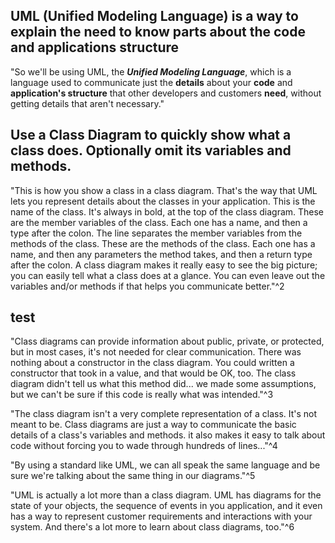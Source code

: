 
## UML (Unified Modeling Language) is a way to explain the need to know parts about the code and applications structure
"So we'll be using UML, the ***Unified Modeling Language***, which is a language used to communicate just the **details** about your **code** and **application's structure** that other developers and customers **need**, without getting details that aren't necessary."

## Use a Class Diagram to quickly show what a class does. Optionally omit its variables and methods.
"This is how you show a class in a class diagram. That's the way that UML lets you represent details about the classes in your application. This is the name of the class. It's always in bold, at the top of the class diagram. These are the member variables of the class. Each one has a name, and then a type after the colon. The line separates the member variables from the methods of the class. These are the methods of the class. Each one has a name, and then any parameters the method takes, and then a return type after the colon. A class diagram makes it really easy to see the big picture; you can easily tell what a class does at a glance. You can even leave out the variables and/or methods if that helps you communicate better."^2

## test
"Class diagrams can provide information about public, private, or protected, but in most cases, it's not needed for clear communication. There was nothing about a constructor in the class diagram. You could written a constructor that took in a value, and that would be OK, too. The class diagram didn't tell us what this method did... we made some assumptions, but we can't be sure if this code is really what was intended."^3

"The class diagram isn't a very complete representation of a class. It's not meant to be. Class diagrams are just a way to communicate the basic details of a class's variables and methods. it also makes it easy to talk about code without forcing you to wade through hundreds of lines..."^4

"By using a standard like UML, we can all speak the same language and be sure we're talking about the same thing in our diagrams."^5

"UML is actually a lot more than a class diagram. UML has diagrams for the state of your objects, the sequence of events in you application, and it even has a way to represent customer requirements and interactions with your system. And there's a lot more to learn about class diagrams, too."^6

